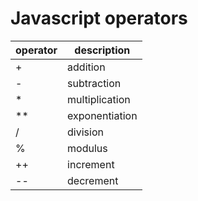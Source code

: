 # Javascript operators

| operator | description    |
|----------|----------------|
| +        | addition       |
| -        | subtraction    |
| *        | multiplication |
| **       | exponentiation |
| /        | division       |
| %        | modulus        |
| ++       | increment      |
| --       | decrement      |
